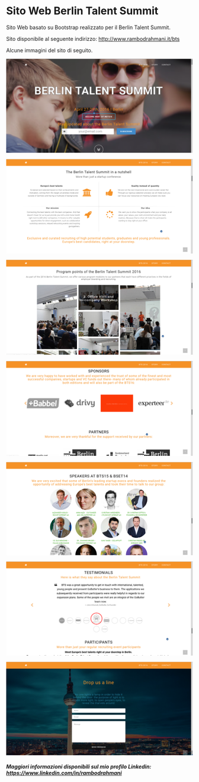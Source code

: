 # Sito Web Berlin Talent Summit
Sito Web basato su Bootstrap realizzato per il Berlin Talent Summit.

Sito disponibile al seguente indirizzo: http://www.rambodrahmani.it/bts

Alcune immagini del sito di seguito.

![Sito Web Berlin Talent Summit - PIC 1](screens/bts1.png "Sito Web Berlin Talent Summit - PIC 1")

![Sito Web Berlin Talent Summit - PIC 2](screens/bts2.png "Sito Web Berlin Talent Summit - PIC 2")

![Sito Web Berlin Talent Summit - PIC 3](screens/bts3.png "Sito Web Berlin Talent Summit - PIC 3")

![Sito Web Berlin Talent Summit - PIC 4](screens/bts4.png "Sito Web Berlin Talent Summit - PIC 4")

![Sito Web Berlin Talent Summit - PIC 5](screens/bts5.png "Sito Web Berlin Talent Summit - PIC 5")

![Sito Web Berlin Talent Summit - PIC 6](screens/bts6.png "Sito Web Berlin Talent Summit - PIC 6")

![Sito Web Berlin Talent Summit - PIC 7](screens/bts7.png "Sito Web Berlin Talent Summit - PIC 7")

##### Maggiori informazioni disponibili sul mio profilo Linkedin: https://www.linkedin.com/in/rambodrahmani
